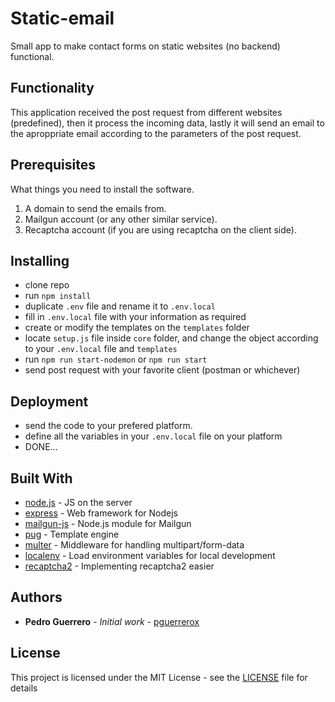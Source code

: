 # Static-email

Small app to make contact forms on static websites (no backend) functional.

## Functionality

This application received the post request from different websites (predefined), then it process the incoming data, lastly it will send an email to the aproppriate email according to the parameters of the post request. 

## Prerequisites

What things you need to install the software.

1. A domain to send the emails from.
2. Mailgun account (or any other similar service).
3. Recaptcha account (if you are using recaptcha on the client side).

## Installing

- clone repo
- run `npm install`
- duplicate `.env` file and rename it to `.env.local`
- fill in `.env.local` file with your information as required
- create or modify the templates on the `templates` folder
- locate `setup.js` file inside `core` folder, and change the object according to your `.env.local` file and `templates`
- run `npm run start-nodemon` or `npm run start`
- send post request with your favorite client (postman or whichever)

## Deployment

- send the code to your prefered platform.
- define all the variables in your `.env.local` file on your platform
- DONE...

## Built With

* [node.js](https://nodejs.org/) - JS on the server
* [express](https://expressjs.com/) - Web framework for Nodejs
* [mailgun-js](https://github.com/highlycaffeinated/mailgun-js) - Node.js module for Mailgun
* [pug](https://github.com/pugjs/pug) - Template engine
* [multer](https://github.com/expressjs/multer) - Middleware for handling multipart/form-data
* [localenv](https://github.com/defunctzombie/localenv) - Load environment variables for local development
* [recaptcha2](https://github.com/fereidani/recaptcha2) - Implementing recaptcha2 easier

## Authors

* **Pedro Guerrero** - *Initial work* - [pguerrerox](https://github.com/pguerrerox)

## License

This project is licensed under the MIT License - see the [LICENSE](LICENSE) file for details
